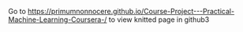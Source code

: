 Go to https://primumnonnocere.github.io/Course-Project---Practical-Machine-Learning-Coursera-/ to view knitted page in github3
